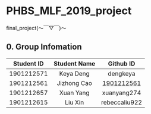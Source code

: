 
# PHBS_MLF_2019_project
final_project(～￣▽￣)～  
## 0. Group Infomation
Student ID  | Student Name |  Github ID 
 :-: | :-: | :-:
1901212571| Keya Deng| dengkeya
1901212561| Jizhong Cao| [1901212561](https://github.com/1901212561)
1901212657| Xuan Yang | xuanyang274
1901212615| Liu Xin | rebeccaliu922
